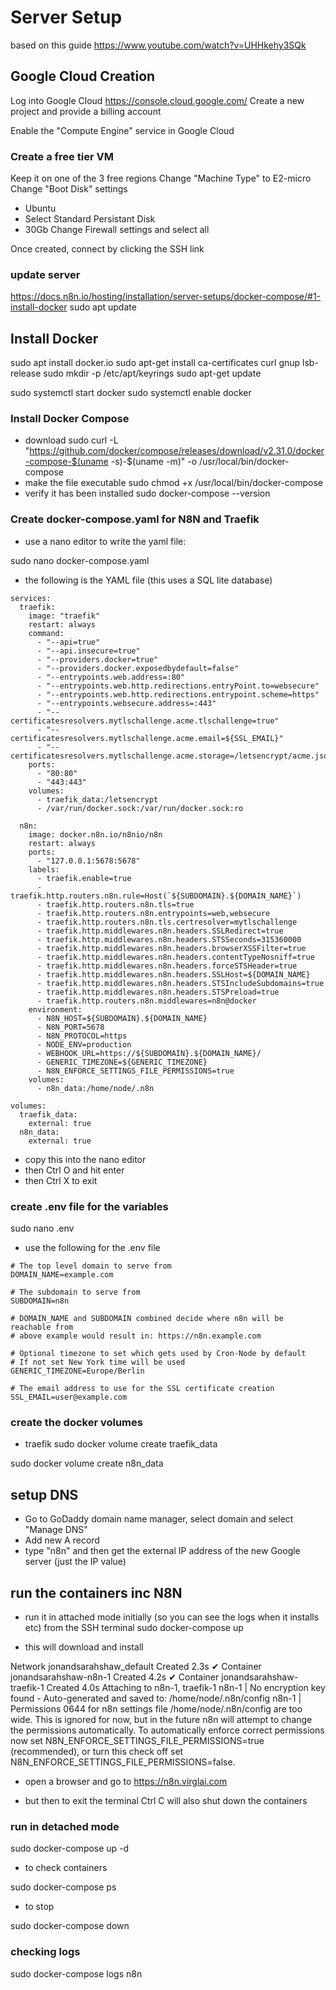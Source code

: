 # Server Setup

based on this guide <https://www.youtube.com/watch?v=UHHkehy3SQk>

## Google Cloud Creation

Log into Google Cloud
<https://console.cloud.google.com/>
Create a new project and provide a billing account

Enable the "Compute Engine" service in Google Cloud

### Create a free tier VM

Keep it on one of the 3 free regions
Change "Machine Type" to E2-micro
Change "Boot Disk" settings
- Ubuntu
- Select Standard Persistant Disk
- 30Gb
Change Firewall settings and select all

Once created, connect by clicking the SSH link

### update server

<https://docs.n8n.io/hosting/installation/server-setups/docker-compose/#1-install-docker>
sudo apt update

## Install Docker

sudo apt install docker.io
sudo apt-get install ca-certificates curl gnup lsb-release
sudo mkdir -p /etc/apt/keyrings
sudo apt-get update

sudo systemctl start docker
sudo systemctl enable docker

### Install Docker Compose

- download
sudo curl -L "https://github.com/docker/compose/releases/download/v2.31.0/docker-compose-$(uname -s)-$(uname -m)" -o /usr/local/bin/docker-compose
- make the file executable
sudo chmod +x /usr/local/bin/docker-compose
- verify it has been installed
sudo docker-compose --version

### Create docker-compose.yaml for N8N and Traefik

- use a nano editor to write the yaml file:

sudo nano docker-compose.yaml

- the following is the YAML file (this uses a SQL lite database)

```
services:
  traefik:
    image: "traefik"
    restart: always
    command:
      - "--api=true"
      - "--api.insecure=true"
      - "--providers.docker=true"
      - "--providers.docker.exposedbydefault=false"
      - "--entrypoints.web.address=:80"
      - "--entrypoints.web.http.redirections.entryPoint.to=websecure"
      - "--entrypoints.web.http.redirections.entrypoint.scheme=https"
      - "--entrypoints.websecure.address=:443"
      - "--certificatesresolvers.mytlschallenge.acme.tlschallenge=true"
      - "--certificatesresolvers.mytlschallenge.acme.email=${SSL_EMAIL}"
      - "--certificatesresolvers.mytlschallenge.acme.storage=/letsencrypt/acme.json"
    ports:
      - "80:80"
      - "443:443"
    volumes:
      - traefik_data:/letsencrypt
      - /var/run/docker.sock:/var/run/docker.sock:ro

  n8n:
    image: docker.n8n.io/n8nio/n8n
    restart: always
    ports:
      - "127.0.0.1:5678:5678"
    labels:
      - traefik.enable=true
      - traefik.http.routers.n8n.rule=Host(`${SUBDOMAIN}.${DOMAIN_NAME}`)
      - traefik.http.routers.n8n.tls=true
      - traefik.http.routers.n8n.entrypoints=web,websecure
      - traefik.http.routers.n8n.tls.certresolver=mytlschallenge
      - traefik.http.middlewares.n8n.headers.SSLRedirect=true
      - traefik.http.middlewares.n8n.headers.STSSeconds=315360000
      - traefik.http.middlewares.n8n.headers.browserXSSFilter=true
      - traefik.http.middlewares.n8n.headers.contentTypeNosniff=true
      - traefik.http.middlewares.n8n.headers.forceSTSHeader=true
      - traefik.http.middlewares.n8n.headers.SSLHost=${DOMAIN_NAME}
      - traefik.http.middlewares.n8n.headers.STSIncludeSubdomains=true
      - traefik.http.middlewares.n8n.headers.STSPreload=true
      - traefik.http.routers.n8n.middlewares=n8n@docker
    environment:
      - N8N_HOST=${SUBDOMAIN}.${DOMAIN_NAME}
      - N8N_PORT=5678
      - N8N_PROTOCOL=https
      - NODE_ENV=production
      - WEBHOOK_URL=https://${SUBDOMAIN}.${DOMAIN_NAME}/
      - GENERIC_TIMEZONE=${GENERIC_TIMEZONE}
      - N8N_ENFORCE_SETTINGS_FILE_PERMISSIONS=true
    volumes:
      - n8n_data:/home/node/.n8n

volumes:
  traefik_data:
    external: true
  n8n_data:
    external: true

```

- copy this into the nano editor
- then Ctrl O and hit enter
- then Ctrl X to exit

### create .env file for the variables

sudo nano .env
- use the following for the .env file

```
# The top level domain to serve from
DOMAIN_NAME=example.com

# The subdomain to serve from
SUBDOMAIN=n8n

# DOMAIN_NAME and SUBDOMAIN combined decide where n8n will be reachable from
# above example would result in: https://n8n.example.com

# Optional timezone to set which gets used by Cron-Node by default
# If not set New York time will be used
GENERIC_TIMEZONE=Europe/Berlin

# The email address to use for the SSL certificate creation
SSL_EMAIL=user@example.com
```

### create the docker volumes

- traefik
sudo docker volume create traefik_data

sudo docker volume create n8n_data

## setup DNS

- Go to GoDaddy domain name manager, select domain and select "Manage DNS"
- Add new A record
- type "n8n" and then get the external IP address of the new Google server (just the IP value)

## run the containers inc N8N

- run it in attached mode initially (so you can see the logs when it installs etc) from the SSH terminal
sudo docker-compose up

- this will download and install

Network jonandsarahshaw_default      Created                                                            2.3s 
 ✔ Container jonandsarahshaw-n8n-1      Created                                                            4.2s 
 ✔ Container jonandsarahshaw-traefik-1  Created                                                            4.0s 
Attaching to n8n-1, traefik-1
n8n-1      | No encryption key found - Auto-generated and saved to: /home/node/.n8n/config
n8n-1      | Permissions 0644 for n8n settings file /home/node/.n8n/config are too wide. This is ignored for now, but in the future n8n will attempt to change the permissions automatically. To automatically enforce correct permissions now set N8N_ENFORCE_SETTINGS_FILE_PERMISSIONS=true (recommended), or turn this check off set N8N_ENFORCE_SETTINGS_FILE_PERMISSIONS=false.


- open a browser and go to https://n8n.virglai.com

- but then to exit the terminal Ctrl C will also shut down the containers

### run in detached mode

sudo docker-compose up -d

- to check containers

sudo docker-compose ps

- to stop

sudo docker-compose down

### checking logs

sudo docker-compose logs n8n



